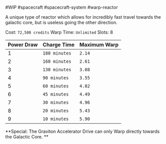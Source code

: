 #WIP #spacecraft #spacecraft-system #warp-reactor

A unique type of reactor which allows for incredibly fast travel towards the galactic core, but is useless going the other direction.

Cost: `72,500 credits`
Warp Time: `Unlimited`
Slots: 8

| Power Draw | Charge Time | Maximum Warp |
| -----------|-------------|--------------|
| 1 | `180 minutes` | `2.14` |
| 2 | `160 minutes` | `2.61` |
| 3 | `130 minutes` | `3.08` |
| 4 | `90 minutes` | `3.55` |
| 5 | `60 minutes` | `4.02` |
| 6 | `45 minutes` | `4.49` |
| 7 | `30 minutes` | `4.96` |
| 8 | `20 minutes` | `5.43` |
| 9 | `10 minutes` | `5.90` |

**Special: The Graviton Accelerator Drive can only Warp directly towards the Galactic Core. **